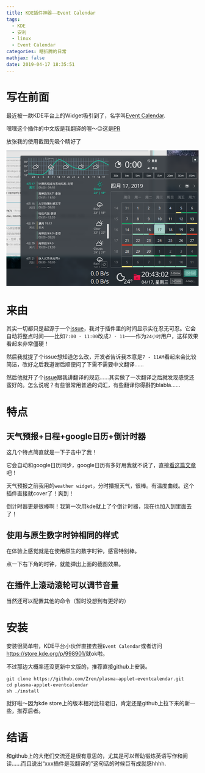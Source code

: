 ```yaml
---
title: KDE插件神器——Event Calendar
tags:
  - KDE
  - 安利
  - linux
  - Event Calendar
categories: 瞎折腾的日常
mathjax: false
date: 2019-04-17 18:35:51
---
```


# 写在前面

最近被一款KDE平台上的Widget吸引到了，名字叫[Event Calendar](https://github.com/Zren/plasma-applet-eventcalendar).

嘿嘿这个插件的中文版是我翻译的喔～:wink:这是[PR](https://github.com/Zren/plasma-applet-eventcalendar/pull/71)

放张我的使用截图先吸个睛好了

![Event Calendar](KDE插件神器——Event-Calendar/1555505069475.png)

<!-- more -->

# 来由

其实一切都只是起源于一个[issue](https://github.com/Zren/plasma-applet-eventcalendar/issues/67)，我对于插件里的时间显示实在忍无可忍。它会自动将整点时间——比如`7:00 - 11:00`改成`7 - 11`——作为`24小时`用户，这样效果看起来非常僵硬！

然后我就提了个issue想知道怎么改，开发者告诉我本意是`7 - 11AM`看起来会比较简洁，改好之后我道谢后顺便问了下需不需要中文翻译……

然后他就开了个[issue](<https://github.com/Zren/plasma-applet-eventcalendar/issues/69>)跟我讲翻译的规范……其实做了一次翻译之后就发现感觉还蛮好的。怎么说呢？有些很常用普通的词汇，有些翻译你得斟酌blabla……

# 特点

## 天气预报+日程+google日历+倒计时器

这几个特点简直就是一下子击中了我！

它会自动和google日历同步，google日历有多好用我就不说了，直接[看这篇文章](<https://www.zhihu.com/question/21146939>)吧！

天气预报之前我用的`weather widget`，分时播报天气，很棒。有温度曲线。这个插件直接就cover了！爽到！

倒计时器更是很棒啊！我第一次用kde就上了个倒计时器，现在也加入到里面去了！

## 使用与原生数字时钟相同的样式

在体验上感觉就是在使用原生的数字时钟，感官特别棒。

点一下右下角的时钟，就能弹出上面的截图效果。

## 在插件上滚动滚轮可以调节音量

当然还可以配置其他的命令（暂时没想到有更好的）

# 安装

安装很简单啦，KDE平台小伙伴直接去搜`Event Calendar`或者访问<https://store.kde.org/p/998901/>就ok啦。

不过那边大概率还没更新中文版的，推荐直接github上安装。

```shell
git clone https://github.com/Zren/plasma-applet-eventcalendar.git
cd plasma-applet-eventcalendar
sh ./install
```

就好啦～因为kde store上的版本相对比较老旧，肯定还是github上拉下来的新一些，推荐后者。

# 结语

和github上的大佬们交流还是很有意思的，尤其是可以帮助锻炼英语写作和阅读……而且说出“xxx插件是我翻译的”这句话的时候巨有成就感hhhh.

